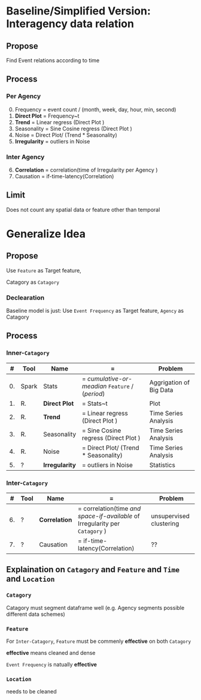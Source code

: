 
# Baseline/Simplified Version: Interagency data relation

## Propose
Find Event relations according to time

## Process
### Per Agency
0. Frequency = event count / (month, week, day, hour, min, second)
1. **Direct Plot** =  Frequency~t
2. **Trend** = Linear regress (Direct Plot )
3. Seasonality = Sine Cosine regress (Direct Plot )
4. Noise = Direct Plot/ (Trend * Seasonality)
5. **Irregularity** = outliers in Noise

### Inter Agency
6. **Correlation** = correlation(time of Irregularity per Agency ) 
7. Causation = if-time-latency(Correlation)

## Limit
Does not count any spatial data or feature other than temporal 

# Generalize Idea

## Propose
Use `Feature` as Target feature,

Catagory as `Catagory`

### Declearation
Baseline model is just: Use `Event Frequency` as Target feature, `Agency` as Catagory

## Process
### Inner-`Catagory`
|#  |Tool  | Name           | =           | Problem |
| --| -----| ------------- |-------------|  --------| 
|0. |Spark |Stats |= _cumulative-or-meadian_ `Feature` / (_period_)|Aggrigation of Big Data|
|1. |R.    |**Direct Plot** |=  Stats~t|Plot|
|2. |R.    |**Trend** |= Linear regress (Direct Plot )|Time Series Analysis|
|3. |R.    |Seasonality |= Sine Cosine regress (Direct Plot )|Time Series Analysis|
|4. |R.    |Noise |= Direct Plot/ (Trend * Seasonality)|Time Series Analysis|
|5. |?     |**Irregularity** |= outliers in Noise|Statistics|

### Inter-`Catagory`
|#  |Tool  | Name           | =           | Problem |
| --| -----| -------------  |-------------| --------| 
|6. |?     |**Correlation** |= correlation(time _and space-if-available_ of Irregularity per `Catagory` ) |unsupervised clustering|
|7. |?     |Causation |= if-time-latency(Correlation)|??|

## Explaination on `Catagory` and `Feature` and `Time` and `Location`
### `Catagory`
Catagory must segment dataframe well (e.g. Agency segments possible different data schemes)

### `Feature`
For `Inter-Catagory`, `Feature` must be commenly **effective** on both `Catagory`

**effective** means cleaned and dense


`Event Frequency` is natually **effective**

### `Location`
needs to be cleaned
